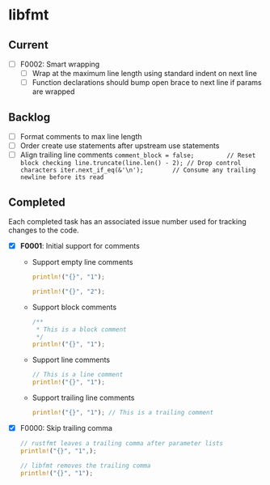 # libfmt

## Current
* [ ] F0002: Smart wrapping
  * [ ] Wrap at the maximum line length using standard indent on next line
  * [ ] Function declarations should bump open brace to next line if params are wrapped

## Backlog
* [ ] Format comments to max line length
* [ ] Order create use statements after upstream use statements
* [ ] Align trailing line comments
      ```
      comment_block = false;         // Reset block checking
      line.truncate(line.len() - 2); // Drop control characters
      iter.next_if_eq(&'\n');        // Consume any trailing newline before its read
      ```

## Completed
Each completed task has an associated issue number used for tracking changes to the code.

* [x] **F0001**: Initial support for comments
  * Support empty line comments
    ```rust
    println!("{}", "1");

    println!("{}", "2");
    ```
  * Support block comments
    ```rust
    /**
     * This is a block comment
     */
    println!("{}", "1");
    ```
  * Support line comments
    ```rust
    // This is a line comment
    println!("{}", "1");
    ```
  * Support trailing line comments
    ```rust
    println!("{}", "1"); // This is a trailing comment
    ```

* [x] F0000: Skip trailing comma
  ```rust
  // rustfmt leaves a trailing comma after parameter lists
  println!("{}", "1",);

  // libfmt removes the trailing comma 
  println!("{}", "1");
  ```